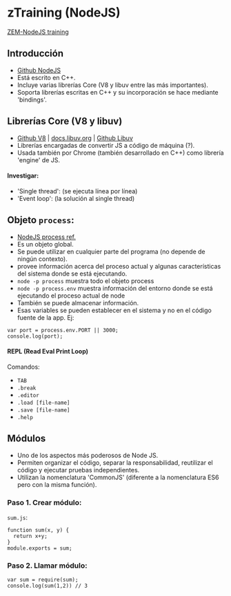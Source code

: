 # zTraining (NodeJS)
[ZEM-NodeJS training](https://bitbucket.org/zemoga/zem-nodejs-training/wiki/Home)

## Introducción
- [Github NodeJS](https://github.com/nodejs/node)
- Está escrito en C++.
- Incluye varias librerías Core (V8 y libuv entre las más importantes).
- Soporta librerías escritas en C++ y su incorporación se hace mediante 'bindings'.

## Librerías Core (V8 y libuv)
- [Github V8](https://github.com/v8/v8) | [docs.libuv.org](http://docs.libuv.org/en/v1.x/) | [Github Libuv](https://github.com/libuv/libuv) 
- Librerías encargadas de convertir JS a código de máquina (?).
- Usada también por Chrome (también desarrollado en C++) como librería 'engine' de JS.

#### Investigar:
- 'Single thread': (se ejecuta línea por línea)
- 'Event loop': (la solución al single thread)

## Objeto `process`:
- [NodeJS process ref.](https://nodejs.org/api/process.html#process_process)
- Es un objeto global.
- Se puede utilizar en cualquier parte del programa (no depende de ningún contexto).
- provee información acerca del proceso actual y algunas características del sistema donde se está ejecutando.
- `node -p process` muestra todo el objeto process
- `node -p process.env` muestra información del entorno donde se está ejecutando el proceso actual de node
- También se puede almacenar información.
- Esas variables se pueden establecer en el sistema y no en el código fuente de la app. Ej:
```
var port = process.env.PORT || 3000;
console.log(port);
```

#### REPL (Read Eval Print Loop)

Comandos:
 - `TAB`
 - `.break`
 - `.editor`
 - `.load [file-name]`
 - `.save [file-name]`
 - `.help`


## Módulos
- Uno de los aspectos más poderosos de Node JS.
- Permiten organizar el código, separar la responsabilidad, reutilizar el código y ejecutar pruebas independientes.
- Utilizan la nomenclatura 'CommonJS' (diferente a la nomenclatura ES6 pero con la misma función).

### Paso 1. Crear módulo:
`sum.js`:
````
function sum(x, y) {
  return x+y;
}
module.exports = sum;
`````


### Paso 2. Llamar módulo:
````
var sum = require(sum);
console.log(sum(1,2)) // 3
`````